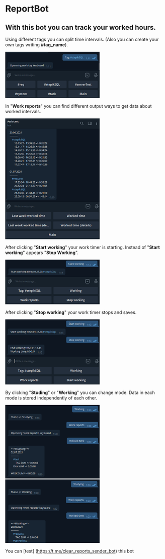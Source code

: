 # ReportBot

## With this bot you can track your worked hours. 

Using different tags you can split time intervals. (Also you can create your own tags writing **#tag_name**).

<img src="https://github.com/TAPAKAHOKOT/ReportBot/blob/main/imgs/tags.png" width="300">


In "**Work reports**" you can find different output ways to get data about worked intervals.

<img src="https://github.com/TAPAKAHOKOT/ReportBot/blob/main/imgs/im_worked_time_det.png" width="300"> 

After clicking "**Start working**" your work timer is starting. Instead of "**Start working**" appears "**Stop Working**".

<img src="https://github.com/TAPAKAHOKOT/ReportBot/blob/main/imgs/start.png" width="300"> 

After clicking "**Stop working**" your work timer stops and saves.

<img src="https://github.com/TAPAKAHOKOT/ReportBot/blob/main/imgs/stop.png" width="300"> 

By clicking "**Studing**" or "**Working**" you can change mode. Data in each mode is stored independently of each other.

<img src="https://github.com/TAPAKAHOKOT/ReportBot/blob/main/imgs/studying.png" width="300"> 

<img src="https://github.com/TAPAKAHOKOT/ReportBot/blob/main/imgs/working.png" width="300"> 


You can [test] (https://t.me/clear_reports_sender_bot) this bot
